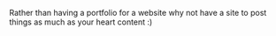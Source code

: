 Rather than having a portfolio for a website why not have a site to post things as much as your heart content :)
